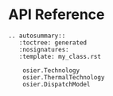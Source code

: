# API Reference

```{eval-rst}
.. autosummary::
   :toctree: generated
   :nosignatures:
   :template: my_class.rst

    osier.Technology
    osier.ThermalTechnology
    osier.DispatchModel
```

<!-- ```{toctree}
:maxdepth: 2

../contrib
../getting-started/index
``` -->